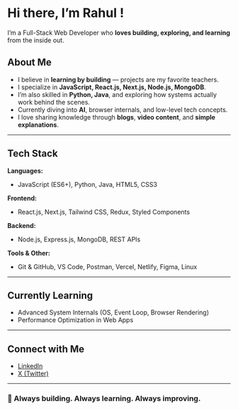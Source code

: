 #  Hi there, I’m Rahul !

 I’m a Full-Stack Web Developer who **loves building, exploring, and learning** from the inside out.

##  About Me

-  I believe in **learning by building** — projects are my favorite teachers.
-  I specialize in **JavaScript, React.js, Next.js, Node.js, MongoDB**.
-  I’m also skilled in **Python, Java**, and exploring how systems actually work behind the scenes.
-  Currently diving into **AI**, browser internals, and low-level tech concepts.
-  I love sharing knowledge through **blogs**, **video content**, and **simple explanations**.

---

##  Tech Stack

**Languages:**
- JavaScript (ES6+), Python, Java, HTML5, CSS3

**Frontend:**
- React.js, Next.js, Tailwind CSS, Redux, Styled Components

**Backend:**
- Node.js, Express.js, MongoDB, REST APIs

**Tools & Other:**
- Git & GitHub, VS Code, Postman, Vercel, Netlify, Figma, Linux

---

##  Currently Learning

- Advanced System Internals (OS, Event Loop, Browser Rendering)
- Performance Optimization in Web Apps

---

##  Connect with Me

- [LinkedIn](https://www.linkedin.com/in/rahul-vyas-a60b83370/)
- [X (Twitter)](https://x.com/RahulVyas496824) 

---

### 🔁 Always building. Always learning. Always improving.


<!---
rahul-vyas-dev/rahul-vyas-dev is a ✨ special ✨ repository because its `README.md` (this file) appears on your GitHub profile.
You can click the Preview link to take a look at your changes.
--->
